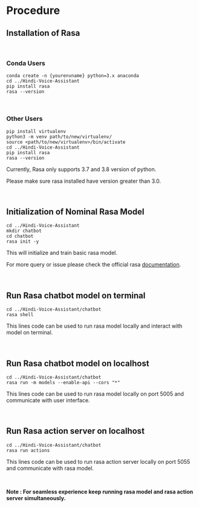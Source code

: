 
# Procedure

## Installation of Rasa

<br>

### Conda Users

```
conda create -n {yourenvname} python=3.x anaconda
cd ../Hindi-Voice-Assistant
pip install rasa
rasa --version
```

<br>

### Other Users

```
pip install virtualenv
python3 -m venv path/to/new/virtualenv/
source <path/to/new/virtualenv>/bin/activate
cd ../Hindi-Voice-Assistant
pip install rasa
rasa --version
```

Currently, Rasa only supports 3.7 and 3.8 version of python.

Please make sure rasa installed have version greater than 3.0.

<br>

## Initialization of Nominal Rasa Model

```
cd ../Hindi-Voice-Assistant
mkdir chatbot
cd chatbot
rasa init -y
```

This will initialize and train basic rasa model.

For more query or issue please check the official rasa [documentation](https://rasa.com/docs/rasa/).

<br>

## Run Rasa chatbot model on terminal

```
cd ../Hindi-Voice-Assistant/chatbot
rasa shell
```

This lines code can be used to run rasa model locally and interact with model on terminal.

<br>

## Run Rasa chatbot model on localhost

```
cd ../Hindi-Voice-Assistant/chatbot
rasa run -m models --enable-api --cors "*"
```

This lines code can be used to run rasa model locally on port 5005 and communicate with user interface.

<br>

## Run Rasa action server on localhost

```
cd ../Hindi-Voice-Assistant/chatbot
rasa run actions
```

This lines code can be used to run rasa action server locally on port 5055 and communicate with rasa model.

<br>

**Note : For seamless experience keep running rasa model and rasa action server simultaneously.**
